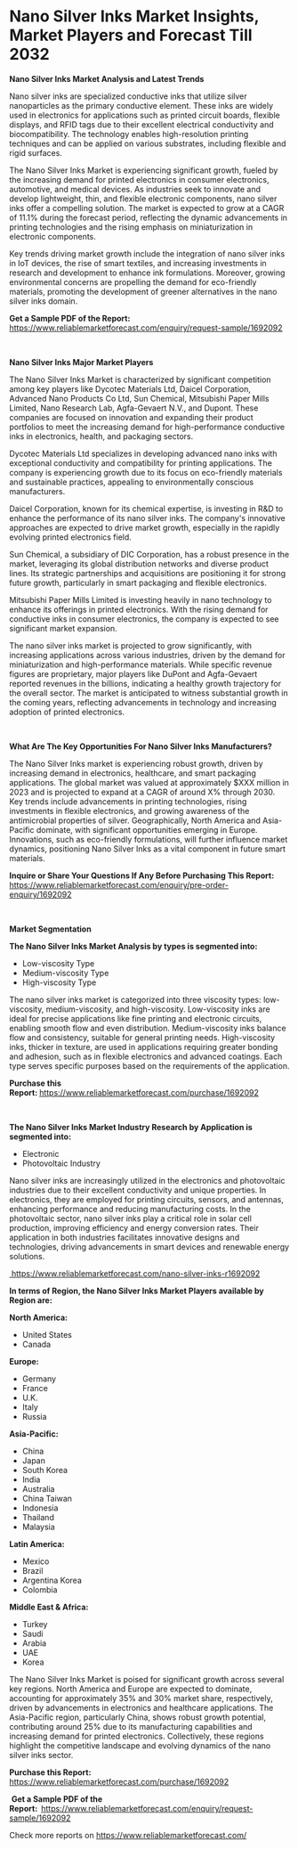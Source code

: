 <p><h1>Nano Silver Inks Market Insights, Market Players and Forecast Till 2032</h1></p><p><strong>Nano Silver Inks Market Analysis and Latest Trends</strong></p>
<p><p>Nano silver inks are specialized conductive inks that utilize silver nanoparticles as the primary conductive element. These inks are widely used in electronics for applications such as printed circuit boards, flexible displays, and RFID tags due to their excellent electrical conductivity and biocompatibility. The technology enables high-resolution printing techniques and can be applied on various substrates, including flexible and rigid surfaces.</p><p>The Nano Silver Inks Market is experiencing significant growth, fueled by the increasing demand for printed electronics in consumer electronics, automotive, and medical devices. As industries seek to innovate and develop lightweight, thin, and flexible electronic components, nano silver inks offer a compelling solution. The market is expected to grow at a CAGR of 11.1% during the forecast period, reflecting the dynamic advancements in printing technologies and the rising emphasis on miniaturization in electronic components.</p><p>Key trends driving market growth include the integration of nano silver inks in IoT devices, the rise of smart textiles, and increasing investments in research and development to enhance ink formulations. Moreover, growing environmental concerns are propelling the demand for eco-friendly materials, promoting the development of greener alternatives in the nano silver inks domain.</p></p>
<p><strong>Get a Sample PDF of the Report:&nbsp;</strong> <a href="https://www.reliablemarketforecast.com/enquiry/request-sample/1692092?utm_campaign=3176&utm_medium=2&utm_source=Github&utm_content=ia&utm_term=27032025&utm_id=nano-silver-inks">https://www.reliablemarketforecast.com/enquiry/request-sample/1692092</a></p>
<p>&nbsp;</p>
<p><strong>Nano Silver Inks Major Market Players</strong></p>
<p><p>The Nano Silver Inks Market is characterized by significant competition among key players like Dycotec Materials Ltd, Daicel Corporation, Advanced Nano Products Co Ltd, Sun Chemical, Mitsubishi Paper Mills Limited, Nano Research Lab, Agfa-Gevaert N.V., and Dupont. These companies are focused on innovation and expanding their product portfolios to meet the increasing demand for high-performance conductive inks in electronics, health, and packaging sectors.</p><p>Dycotec Materials Ltd specializes in developing advanced nano inks with exceptional conductivity and compatibility for printing applications. The company is experiencing growth due to its focus on eco-friendly materials and sustainable practices, appealing to environmentally conscious manufacturers.</p><p>Daicel Corporation, known for its chemical expertise, is investing in R&D to enhance the performance of its nano silver inks. The company's innovative approaches are expected to drive market growth, especially in the rapidly evolving printed electronics field.</p><p>Sun Chemical, a subsidiary of DIC Corporation, has a robust presence in the market, leveraging its global distribution networks and diverse product lines. Its strategic partnerships and acquisitions are positioning it for strong future growth, particularly in smart packaging and flexible electronics.</p><p>Mitsubishi Paper Mills Limited is investing heavily in nano technology to enhance its offerings in printed electronics. With the rising demand for conductive inks in consumer electronics, the company is expected to see significant market expansion.</p><p>The nano silver inks market is projected to grow significantly, with increasing applications across various industries, driven by the demand for miniaturization and high-performance materials. While specific revenue figures are proprietary, major players like DuPont and Agfa-Gevaert reported revenues in the billions, indicating a healthy growth trajectory for the overall sector. The market is anticipated to witness substantial growth in the coming years, reflecting advancements in technology and increasing adoption of printed electronics.</p></p>
<p>&nbsp;</p>
<p><strong>What Are The Key Opportunities For Nano Silver Inks Manufacturers?</strong></p>
<p><p>The Nano Silver Inks market is experiencing robust growth, driven by increasing demand in electronics, healthcare, and smart packaging applications. The global market was valued at approximately $XXX million in 2023 and is projected to expand at a CAGR of around X% through 2030. Key trends include advancements in printing technologies, rising investments in flexible electronics, and growing awareness of the antimicrobial properties of silver. Geographically, North America and Asia-Pacific dominate, with significant opportunities emerging in Europe. Innovations, such as eco-friendly formulations, will further influence market dynamics, positioning Nano Silver Inks as a vital component in future smart materials.</p></p>
<p><strong>Inquire or Share Your Questions If Any Before Purchasing This Report:</strong> <a href="https://www.reliablemarketforecast.com/enquiry/pre-order-enquiry/1692092?utm_campaign=3176&utm_medium=2&utm_source=Github&utm_content=ia&utm_term=27032025&utm_id=nano-silver-inks">https://www.reliablemarketforecast.com/enquiry/pre-order-enquiry/1692092</a></p>
<p>&nbsp;</p>
<p><strong>Market Segmentation</strong></p>
<p><strong>The Nano Silver Inks Market Analysis by types is segmented into:</strong></p>
<p><ul><li>Low-viscosity Type</li><li>Medium-viscosity Type</li><li>High-viscosity Type</li></ul></p>
<p><p>The nano silver inks market is categorized into three viscosity types: low-viscosity, medium-viscosity, and high-viscosity. Low-viscosity inks are ideal for precise applications like fine printing and electronic circuits, enabling smooth flow and even distribution. Medium-viscosity inks balance flow and consistency, suitable for general printing needs. High-viscosity inks, thicker in texture, are used in applications requiring greater bonding and adhesion, such as in flexible electronics and advanced coatings. Each type serves specific purposes based on the requirements of the application.</p></p>
<p><strong>Purchase this Report:&nbsp;</strong><a href="https://www.reliablemarketforecast.com/purchase/1692092?utm_campaign=3176&utm_medium=2&utm_source=Github&utm_content=ia&utm_term=27032025&utm_id=nano-silver-inks">https://www.reliablemarketforecast.com/purchase/1692092</a></p>
<p>&nbsp;</p>
<p><strong>The Nano Silver Inks Market Industry Research by Application is segmented into:</strong></p>
<p><ul><li>Electronic</li><li>Photovoltaic Industry</li></ul></p>
<p><p>Nano silver inks are increasingly utilized in the electronics and photovoltaic industries due to their excellent conductivity and unique properties. In electronics, they are employed for printing circuits, sensors, and antennas, enhancing performance and reducing manufacturing costs. In the photovoltaic sector, nano silver inks play a critical role in solar cell production, improving efficiency and energy conversion rates. Their application in both industries facilitates innovative designs and technologies, driving advancements in smart devices and renewable energy solutions.</p></p>
<p><a href="https://www.reliablemarketforecast.com/nano-silver-inks-r1692092?utm_campaign=3176&utm_medium=2&utm_source=Github&utm_content=ia&utm_term=27032025&utm_id=nano-silver-inks">&nbsp;https://www.reliablemarketforecast.com/nano-silver-inks-r1692092</a></p>
<p><strong>In terms of Region, the Nano Silver Inks Market Players available by Region are:</strong></p>
<p>
    <p> <strong> North America: </strong>
        <ul>
            <li>United States</li>
            <li>Canada</li>
        </ul>
        </p> 
    <p> <strong> Europe: </strong>
        <ul>
            <li>Germany</li>
            <li>France</li>
            <li>U.K.</li>
            <li>Italy</li>
            <li>Russia</li>
        </ul>
        </p> 
    <p> <strong> Asia-Pacific: </strong>
        <ul>
            <li>China</li>
            <li>Japan</li>
            <li>South Korea</li>
            <li>India</li>
            <li>Australia</li>
            <li>China Taiwan</li>
            <li>Indonesia</li>
            <li>Thailand</li>
            <li>Malaysia</li>
        </ul>
        </p> 
    <p> <strong> Latin America: </strong>
        <ul>
            <li>Mexico</li>
            <li>Brazil</li>
            <li>Argentina Korea</li>
            <li>Colombia</li>
        </ul>
        </p> 
    <p> <strong> Middle East & Africa: </strong>
        <ul>
            <li>Turkey</li>
            <li>Saudi</li>
            <li>Arabia</li>
            <li>UAE</li>
            <li>Korea</li>
        </ul>
    </p>
    </p>
<p><p>The Nano Silver Inks Market is poised for significant growth across several key regions. North America and Europe are expected to dominate, accounting for approximately 35% and 30% market share, respectively, driven by advancements in electronics and healthcare applications. The Asia-Pacific region, particularly China, shows robust growth potential, contributing around 25% due to its manufacturing capabilities and increasing demand for printed electronics. Collectively, these regions highlight the competitive landscape and evolving dynamics of the nano silver inks sector.</p></p>
<p><strong>Purchase this Report: </strong><a href="https://www.reliablemarketforecast.com/purchase/1692092?utm_campaign=3176&utm_medium=2&utm_source=Github&utm_content=ia&utm_term=27032025&utm_id=nano-silver-inks">https://www.reliablemarketforecast.com/purchase/1692092</a></p>
<p>&nbsp;<strong>Get a Sample PDF of the Report:&nbsp;&nbsp;</strong><a href="https://www.reliablemarketforecast.com/enquiry/request-sample/1692092?utm_campaign=3176&utm_medium=2&utm_source=Github&utm_content=ia&utm_term=27032025&utm_id=nano-silver-inks">https://www.reliablemarketforecast.com/enquiry/request-sample/1692092</a></p>
<p><strong></strong></p>
<p>Check more reports on <a href="https://www.reliablemarketforecast.com/?utm_campaign=3176&utm_medium=2&utm_source=Github&utm_content=ia&utm_term=27032025&utm_id=nano-silver-inks">https://www.reliablemarketforecast.com/</a></p>
